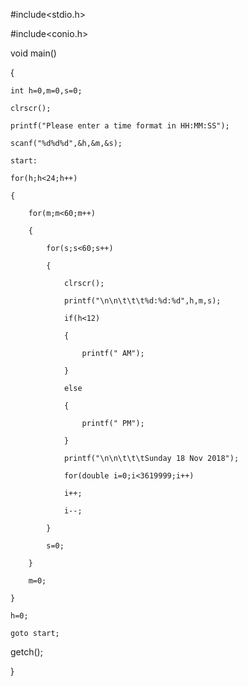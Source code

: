 #include<stdio.h>

#include<conio.h>

void main()

{

	int h=0,m=0,s=0;

	clrscr();

	printf("Please enter a time format in HH:MM:SS");

	scanf("%d%d%d",&h,&m,&s);

	start:

	for(h;h<24;h++)

	{

		for(m;m<60;m++)

		{

			for(s;s<60;s++)

			{

				clrscr();

				printf("\n\n\t\t\t%d:%d:%d",h,m,s);

				if(h<12)

				{

					printf(" AM");

				}

				else

				{

					printf(" PM");

				}

				printf("\n\n\t\t\tSunday 18 Nov 2018");

				for(double i=0;i<3619999;i++)

				i++;

				i--;

			}

			s=0;

		}

		m=0;

	}

	h=0;

	goto start;

getch();

}

